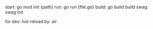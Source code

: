 start: go mod init {path}
run: go run {file.go}
build: go build 
build swag: swag init

for dev: 
hot-reload by: air 